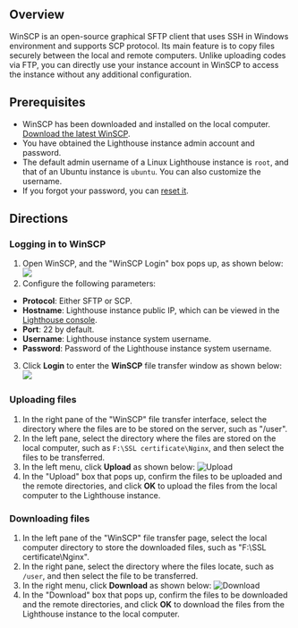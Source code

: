 ## Overview
WinSCP is an open-source graphical SFTP client that uses SSH in Windows environment and supports SCP protocol. Its main feature is to copy files securely between the local and remote computers. Unlike uploading codes via FTP, you can directly use your instance account in WinSCP to access the instance without any additional configuration.

## Prerequisites
- WinSCP has been downloaded and installed on the local computer. [Download the latest WinSCP](http://winscp.net/eng/docs/lang:chs).
- You have obtained the Lighthouse instance admin account and password.
 - The default admin username of a Linux Lighthouse instance is `root`, and that of an Ubuntu instance is `ubuntu`. You can also customize the username.
 - If you forgot your password, you can [reset it](https://intl.cloud.tencent.com/document/product/1103/41553).

## Directions

### Logging in to WinSCP

1. Open WinSCP, and the "WinSCP Login" box pops up, as shown below:
![](https://qcloudimg.tencent-cloud.cn/raw/91c1ef2566ea60df7d9cee3f36b3e8b0.png)
2. Configure the following parameters:
 - **Protocol**: Either SFTP or SCP.
 - **Hostname**: Lighthouse instance public IP, which can be viewed in the [Lighthouse console](https://console.cloud.tencent.com/lighthouse/instance/index).
 - **Port**: 22 by default.
 - **Username**: Lighthouse instance system username.
 - **Password**: Password of the Lighthouse instance system username.
3. Click **Login** to enter the **WinSCP** file transfer window as shown below:
![](https://qcloudimg.tencent-cloud.cn/raw/ff4497378f2faf81816ce2f34ce75fd1.png)

### Uploading files
1. In the right pane of the "WinSCP" file transfer interface, select the directory where the files are to be stored on the server, such as "/user".
2. In the left pane, select the directory where the files are stored on the local computer, such as `F:\SSL certificate\Nginx`, and then select the files to be transferred.
3. In the left menu, click **Upload** as shown below:
![Upload](https://qcloudimg.tencent-cloud.cn/raw/94607a5024f8900e92f26403e5f68c6c.png)
4. In the "Upload" box that pops up, confirm the files to be uploaded and the remote directories, and click **OK** to upload the files from the local computer to the Lighthouse instance.

### Downloading files
1. In the left pane of the "WinSCP" file transfer page, select the local computer directory to store the downloaded files, such as "F:\SSL certificate\Nginx".
2. In the right pane, select the directory where the files locate, such as `/user`, and then select the file to be transferred.
3. In the right menu, click **Download** as shown below:
![Download](https://qcloudimg.tencent-cloud.cn/raw/71b400fac63f032c582183c76d188f42.png)
4. In the "Download" box that pops up, confirm the files to be downloaded and the remote directories, and click **OK** to download the files from the Lighthouse instance to the local computer.



